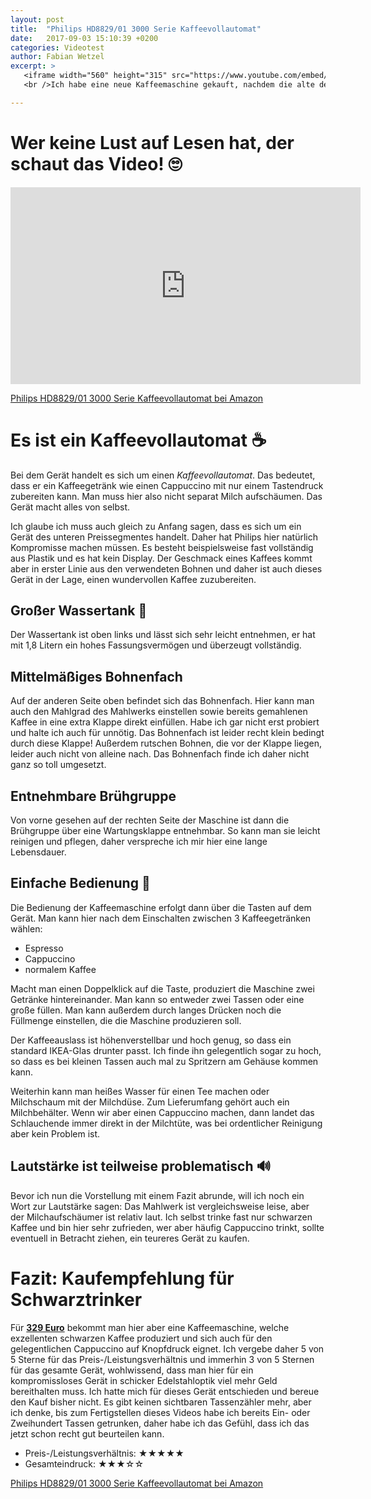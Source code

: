 ```yaml
---
layout: post
title:  "Philips HD8829/01 3000 Serie Kaffeevollautomat"
date:   2017-09-03 15:10:39 +0200
categories: Videotest
author: Fabian Wetzel
excerpt: >
   <iframe width="560" height="315" src="https://www.youtube.com/embed/EpNgaXRuBTQ" frameborder="0" allowfullscreen></iframe>
   <br />Ich habe eine neue Kaffeemaschine gekauft, nachdem die alte defekt war. Da habe ich direkt einen Test draus gemacht.

---
```

# Wer keine Lust auf Lesen hat, der schaut das Video! 🙄

<iframe width="560" height="315" src="https://www.youtube.com/embed/EpNgaXRuBTQ" frameborder="0" allowfullscreen></iframe>

[Philips HD8829/01 3000 Serie Kaffeevollautomat bei Amazon](http://amzn.to/2ettRyE)

# Es ist ein Kaffeevollautomat ☕

Bei dem Gerät handelt es sich um einen *Kaffeevollautomat*. Das bedeutet, dass er ein Kaffeegetränk wie einen Cappuccino mit nur einem Tastendruck zubereiten kann. Man muss hier also nicht separat Milch aufschäumen. Das Gerät macht alles von selbst.

Ich glaube ich muss auch gleich zu Anfang sagen, dass es sich um ein Gerät des unteren Preissegmentes handelt. Daher hat Philips hier natürlich Kompromisse machen müssen. Es besteht beispielsweise fast vollständig aus Plastik und es hat kein Display. Der Geschmack eines Kaffees kommt aber in erster Linie aus den verwendeten Bohnen und daher ist auch dieses Gerät in der Lage, einen wundervollen Kaffee zuzubereiten.

## Großer Wassertank 🌊

Der Wassertank ist oben links und lässt sich sehr leicht entnehmen, er hat mit 1,8 Litern ein hohes Fassungsvermögen und überzeugt vollständig.

## Mittelmäßiges Bohnenfach

Auf der anderen Seite oben befindet sich das Bohnenfach. Hier kann man auch den Mahlgrad des Mahlwerks einstellen sowie bereits gemahlenen Kaffee in eine extra Klappe direkt einfüllen. Habe ich gar nicht erst probiert und halte ich auch für unnötig. Das Bohnenfach ist leider recht klein bedingt durch diese Klappe! Außerdem rutschen Bohnen, die vor der Klappe liegen, leider auch nicht von alleine nach. Das Bohnenfach finde ich daher nicht ganz so toll umgesetzt.

## Entnehmbare Brühgruppe

Von vorne gesehen auf der rechten Seite der Maschine ist dann die Brühgruppe über eine Wartungsklappe entnehmbar. So kann man sie leicht reinigen und pflegen, daher verspreche ich mir hier eine lange Lebensdauer.

## Einfache Bedienung 📖

Die Bedienung der Kaffeemaschine erfolgt dann über die Tasten auf dem Gerät. Man kann hier nach dem Einschalten zwischen 3 Kaffeegetränken wählen:

- Espresso
- Cappuccino
- normalem Kaffee

Macht man einen Doppelklick auf die Taste, produziert die Maschine zwei Getränke hintereinander. Man kann so entweder zwei Tassen oder eine große füllen. Man kann außerdem durch langes Drücken noch die Füllmenge einstellen, die die Maschine produzieren soll.

Der Kaffeeauslass ist höhenverstellbar und hoch genug, so dass ein standard IKEA-Glas drunter passt. Ich finde ihn gelegentlich sogar zu hoch, so dass es bei kleinen Tassen auch mal zu Spritzern am Gehäuse kommen kann.

Weiterhin kann man heißes Wasser für einen Tee machen oder Milchschaum mit der Milchdüse. Zum Lieferumfang gehört auch ein Milchbehälter. Wenn wir aber einen Cappuccino machen, dann landet das Schlauchende immer direkt in der Milchtüte, was bei ordentlicher Reinigung aber kein Problem ist.

## Lautstärke ist teilweise problematisch 🔊

Bevor ich nun die Vorstellung mit einem Fazit abrunde, will ich noch ein Wort zur Lautstärke sagen: Das Mahlwerk ist vergleichsweise leise, aber der Milchaufschäumer ist relativ laut. Ich selbst trinke fast nur schwarzen Kaffee und bin hier sehr zufrieden, wer aber häufig Cappuccino trinkt, sollte eventuell in Betracht ziehen, ein teureres Gerät zu kaufen.

# Fazit: Kaufempfehlung für Schwarztrinker

Für <span title="Preis ist vom 02.09.2017 und variert">**[329 Euro](http://amzn.to/2ettRyE)**</span> bekommt man hier aber eine Kaffeemaschine, welche exzellenten schwarzen Kaffee produziert und sich auch für den gelegentlichen Cappuccino auf Knopfdruck eignet. Ich vergebe daher 5 von 5 Sterne für das Preis-/Leistungsverhältnis und immerhin 3 von 5 Sternen für das gesamte Gerät, wohlwissend, dass man hier für ein kompromissloses Gerät in schicker Edelstahloptik viel mehr Geld bereithalten muss. Ich hatte mich für dieses Gerät entschieden und bereue den Kauf bisher nicht. Es gibt keinen sichtbaren Tassenzähler mehr, aber ich denke, bis zum Fertigstellen dieses Videos habe ich bereits Ein- oder Zweihundert Tassen getrunken, daher habe ich das Gefühl, dass ich das jetzt schon recht gut beurteilen kann.

- Preis-/Leistungsverhältnis: ★★★★★
- Gesamteindruck: ★★★☆☆

[Philips HD8829/01 3000 Serie Kaffeevollautomat bei Amazon](http://amzn.to/2ettRyE)